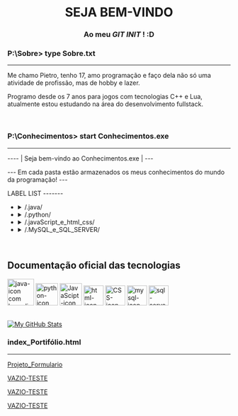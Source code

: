
<!-- HEAD --->
<h1 align="center">SEJA BEM-VINDO</h1>
<h3 align="center">Ao meu <i> GIT INIT</i> ! :D</h3>
<h3>P:\Sobre> type Sobre.txt</h3>

___


<p>Me chamo Pietro, tenho 17, amo programação e faço dela não só uma atividade de profissão, mas de hobby e lazer. 
  
Programo desde os 7 anos para jogos com tecnologias C++ e Lua, atualmente estou estudando na área do desenvolvimento fullstack.
</p>

<br>

<h3>P:\Conhecimentos> start Conhecimentos.exe</h3>

___
<!-- BODY --->
<p> ---- | Seja bem-vindo ao Conhecimentos.exe | --- </p>
<p> --- Em cada pasta estão armazenados os meus conhecimentos do mundo da programação! --- </p>
<p> LABEL LIST -------

<ul>
  
<!-- Java --->
<li><details>
  <summary> /.java/ </summary>
  <br>
  <p>System.out.println( " SOBRE A LINGUAGEM: Uma consolidada linguagem de programação para todos os tipos de software e porte ")</p>
  <p>--------------------</p>
  <p>open experiência.java:  Com a certificação Oracle Foundations, muita prática e café… ( se você me entende :D ) venho melhorando e aprimorando meus conhecimentos em Java focando em criação de software e desktop </p>
  <p>--------------------</p>
  <details>
    <summary>/.java/projetosJava/ </summary>
    <br>
      <p>Ainda vazio.... :(</p>
</details></li>

<!-- pythom --->
<li><details>
  <summary> /.python/ </summary>
  <br>
  <p>print( ' SOBRE A LINGUAGEM: Uma ótima linguagem de programação para automação e machine learning ')</p>
  <p>--------------------</p>
  <p>open experiência.py:  Com o aprendizado solitário :( e grátis da tão conhecida internet, python foi a minha primeira linguagem de realmente entendimento para lógica de programação e resolução de problemas, hoje focando em automação de processos e conexão com bancos de dados. </p>
  <p>--------------------</p>
  <details>
    <summary>/.python/projetosPython/ </summary>
    <br>
      <p>Ainda vazio.... :(</p>
</details></li>

<!-- JavaScript, hmtl e css --->
<li><details>
  <summary> /.javaScript_e_html_css/ </summary>
  <br>
  <p>console.log( " SOBRE A LINGUAGEM: Uma linguagem extremamente versátil e poderosa, feita e focada para programação web ")</p>
  <p>--------------------</p>
  <p>open experiência.js: Ao aprender as linguagens de marcação HTML e CSS, o uso do JavaScript para melhorar os sites é indescritível. Possuo como linguagem de apoio para criações WEB, porém não estou focado em JavaScript. </p>
  <p>--------------------</p>
  <details>
    <summary>/.javaScript/projetosFront-end/ </summary>
    <br>
      <p>Ainda vazio.... :(</p>
</details></li>

<!-- MY SQL E SQL SERVER --->
<li><details>
  <summary> /.MySQL_e_SQL_SERVER/ </summary>
  <br>
  <p>tabela.experiencia.sqç( " SOBRE AS LINGUAGENS: Linguagens de extrema utilidade para a criação de bancos de dados relacionais ")</p>
  <p>--------------------</p>
  <p>open experiência.sql: Com as abilidades de programação já consolídadas busquei aprender as linguagens de banco de dados MySQL e SQL SERVER que são de extrema importancia para projetos mais complexos.</p>
  <p>--------------------</p>
  <details>
    <summary>/.MySQL_e_SQL_SERVER/projetos_SQL/ </summary>
    <br>
      <p>Ainda vazio.... :(</p>
</details></li>
  
</ul>
<br>
<h2>Documentação oficial das tecnologias</h2>
<!--JAVA IMAGE--->
<a href='https://docs.oracle.com/javase/8/docs/api/' target="_blank" rel="noopener"'><img height="60px" width="60px" src='https://i.postimg.cc/YvSGR653/java-icon.png' border='0' alt='java-icon com hyperlink para documentação oficil Java'/></a>
<!--Python IMAGE--->
<a href="https://docs.python.org/pt-br/3/" tagert="_blank" rel="noopener"><img height="50px" width="50px" src="https://i.ibb.co/T0Ttky7/python-icon.png" alt="python-icon com hyperlink para documentação oficial Python" border="0"></a>
<!--JAVASCRIPT IMAGE--->
<a href="https://developer.mozilla.org/en-US/docs/Web/javascript"><img height="50px" width="50px" src="https://i.ibb.co/Syv2k5V/js-icon.png" alt="JavaScipt-icon com hyperlink para documentação oficial JavaScript" border="0"></a>
<!--HMTL IMAGE--->
<a href="https://developer.mozilla.org/en-US/docs/Web/HTML"><img height="45px" width="45px" src="https://i.ibb.co/QDjSLc6/html-icon.png" alt="html-icon  com hyperlink para documentação oficial html" border="0"></a>
<!--CSS IMAGE--->
<a href="https://developer.mozilla.org/en-US/docs/Web/CSS"><img height="45px" width="45px" src="https://i.ibb.co/SNxPRdT/cascading-style-sheets-icon.png" alt="CSS-icon com hyperlink para documentação oficial css" border="0"></a>
<!--MySQL IMAGE--->
<a href="https://dev.mysql.com/doc/"><img height="45px" width="45px" src="https://i.ibb.co/dp1cmxx/mysql-icon.png" alt="mysql-icon com hyperlink para documentação oficial MySQL" border="0"></a>
<!---Microsoft SQL Server--->
<a href="https://learn.microsoft.com/en-us/sql/sql-server/?view=sql-server-ver16"><img height="45px" width="45px" src="https://i.ibb.co/tMJ3csz/sql-server-icon.png" alt="sql-server-icon com hyperlink para documentação oficial Microsoft SQL Server " border="0"></a>

<br>
<br>

[![My GitHub Stats](https://github-readme-stats.vercel.app/api/?username=DevPapito&count_private=true&theme=tokyonight&showicons=true)]()

<h3>index_Portifólio.html</h3>

___

<a href="https://github.com/DevPapito/Projeto_Formulario"> Projeto_Formulario</a>

<a href="#"> VAZIO-TESTE</a>

<a href="#"> VAZIO-TESTE</a>

<a href="#"> VAZIO-TESTE</a>
